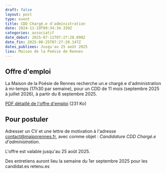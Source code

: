 ```yaml
---
draft: false
layout: post
type: event
title: CDD Chargé.e d'administration
date: 2024-11-19T09:34:34.339Z
categories: associatif
date_debut: 2025-07-11T07:27:28.098Z
date_fin: 2025-08-25T07:27:28.147Z
dates_publiees: Jusqu'au 25 août 2025
lieu: Maison de la Poésie de Rennes
---
```

## Offre d'emploi

La Maison de la Poésie de Rennes recherche un.e chargé.e d'administration à mi-temps (17h30 par semaine), pour un CDD de 11 mois (septembre 2025 à juillet 2026), à partir du 8 septembre 2025. 

[PDF détaillé de l'offre d'emploi](/imgs/fiche-de-poste-charg-.e-d-administration.pdf) (231 Ko) 

## Pour postuler

Adresser un CV et une lettre de motivation à l'adresse [contact@maiporennes.fr](<mailto:contact@maiporennes.fr?subject=Candidature CDI Chargé.e de médiation scolaire>), avec comme objet : *Candidature CDD Chargé.e d'administration*. 

L'offre est valable jusqu'au 25 août 2025. 

Des entretiens auront lieu la semaine du 1er septembre 2025 pour les candidat.es retenu.es